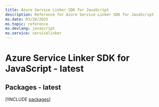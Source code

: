 ```yaml
---
title: Azure Service Linker SDK for JavaScript
description: Reference for Azure Service Linker SDK for JavaScript
ms.date: 03/28/2025
ms.topic: reference
ms.devlang: javascript
ms.service: servicelinker
---
```

# Azure Service Linker SDK for JavaScript - latest
## Packages - latest
[!INCLUDE [packages](service-linker-index.md)]